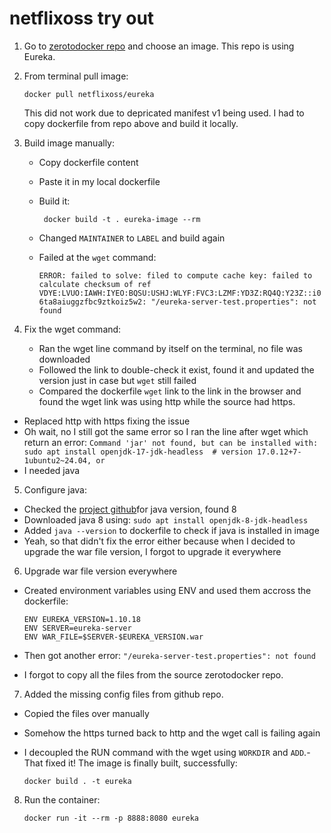# netflixoss try out

1. Go to [zerotodocker repo](https://github.com/Netflix-Skunkworks/zerotodocker) and choose an image. This repo is using Eureka.

2. From terminal pull image:

	```
	docker pull netflixoss/eureka

	```
	This did not work due to depricated manifest v1 being used. I had to copy dockerfile from repo above and build it locally.

3. Build image manually:
	- Copy dockerfile content
	- Paste it in my local dockerfile
	- Build it: 
	
		` docker build -t . eureka-image --rm`
	- Changed `MAINTAINER` to `LABEL` and build again
	- Failed at the `wget` command:

		`ERROR: failed to solve: filed to compute cache key: failed to calculate checksum of ref VDYE:LVUO:IAWH:IYEO:BQSU:USHJ:WLYF:FVC3:LZMF:YD3Z:RQ4Q:Y23Z::i06ta8aiuggzfbc9ztkoiz5w2: "/eureka-server-test.properties": not found`

4. Fix the wget command:
	- Ran the wget line command by itself on the terminal, no file was downloaded
	- Followed the link to double-check it exist, found it and updated the version just in case but `wget` still failed
	- Compared the dockerfile `wget` link to the link in the browser and found the wget link was using http while the source had https.
- Replaced http with https fixing the issue
- Oh wait, no I still got the same error so I ran the line after wget which return an error: `Command 'jar' not found, but can be installed with:
sudo apt install openjdk-17-jdk-headless  # version 17.0.12+7-1ubuntu2~24.04, or`
- I needed java
5. Configure java:
- Checked the [project github](https://github.com/Netflix/eureka?tab=readme-ov-file)for java version, found 8
- Downloaded java 8 using: `sudo apt install openjdk-8-jdk-headless`
- Added `java --version` to dockerfile to check if java is installed in image
- Yeah, so that didn't fix the error either because when I decided to upgrade the war file version, I forgot to upgrade it everywhere
6. Upgrade war file version everywhere
- Created environment variables using ENV and used them accross the dockerfile:
	
	```
	ENV EUREKA_VERSION=1.10.18
	ENV SERVER=eureka-server
	ENV WAR_FILE=$SERVER-$EUREKA_VERSION.war
	
	```
- Then got another error: `"/eureka-server-test.properties": not found`
- I forgot to copy all the files from the source zerotodocker repo.
7. Added the missing config files from github repo.
- Copied the files over manually
- Somehow the https turned back to http and the wget call is failing again
- I decoupled the RUN command with the wget using `WORKDIR` and `ADD`.- That fixed it! The image is finally built, successfully:

	```
	docker build . -t eureka

	```
8. Run the container:
	
	```
	docker run -it --rm -p 8888:8080 eureka
	
	```

